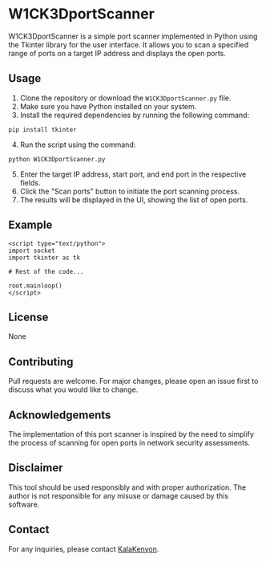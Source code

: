 <h1>W1CK3DportScanner</h1>

<p>W1CK3DportScanner is a simple port scanner implemented in Python using the Tkinter library for the user interface. It allows you to scan a specified range of ports on a target IP address and displays the open ports.</p>

<h2>Usage</h2>
<ol>
  <li>Clone the repository or download the <code>W1CK3DportScanner.py</code> file.</li>
  <li>Make sure you have Python installed on your system.</li>
  <li>Install the required dependencies by running the following command:</li>
</ol>

<pre><code>pip install tkinter</code></pre>

<ol start="4">
  <li>Run the script using the command:</li>
</ol>

<pre><code>python W1CK3DportScanner.py</code></pre>

<ol start="5">
  <li>Enter the target IP address, start port, and end port in the respective fields.</li>
  <li>Click the "Scan ports" button to initiate the port scanning process.</li>
  <li>The results will be displayed in the UI, showing the list of open ports.</li>
</ol>

<h2>Example</h2>

<pre><code>&lt;script type="text/python"&gt;
import socket
import tkinter as tk

# Rest of the code...

root.mainloop()
&lt;/script&gt;
</code></pre>

<h2>License</h2>
<p>None</p>

<h2>Contributing</h2>
<p>Pull requests are welcome. For major changes, please open an issue first to discuss what you would like to change.</p>

<h2>Acknowledgements</h2>
<p>The implementation of this port scanner is inspired by the need to simplify the process of scanning for open ports in network security assessments.</p>

<h2>Disclaimer</h2>
<p>This tool should be used responsibly and with proper authorization. The author is not responsible for any misuse or damage caused by this software.</p>

<h2>Contact</h2>
<p>For any inquiries, please contact <a href="https://github.com/KalaKenyon">KalaKenyon</a>.</p>
